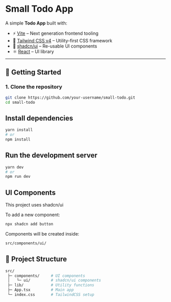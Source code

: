 # Small Todo App

A simple **Todo App** built with:

- ⚡ [Vite](https://vitejs.dev/) – Next generation frontend tooling
- 🎨 [Tailwind CSS v4](https://tailwindcss.com/) – Utility-first CSS framework
- 🧩 [shadcn/ui](https://ui.shadcn.com/) – Re-usable UI components
- ⚛️ [React](https://react.dev/) – UI library

---

## 🚀 Getting Started

### 1. Clone the repository
```bash
git clone https://github.com/your-username/small-todo.git
cd small-todo
```

## Install dependencies
```bash
yarn install
# or
npm install
```

## Run the development server
```bash
yarn dev
# or
npm run dev
```

## UI Components
This project uses shadcn/ui

To add a new component:

```bash
npx shadcn add button
```

Components will be created inside:

```bash
src/components/ui/
```

## 📂 Project Structure

```bash
src/
 ├─ components/     # UI components
 │   └─ ui/         # shadcn/ui components
 ├─ lib/            # Utility functions
 ├─ App.tsx         # Main app
 └─ index.css       # TailwindCSS setup
```